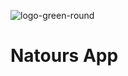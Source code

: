 ![logo-green-round](https://github.com/user-attachments/assets/2a38acdb-d1e6-4d4c-9bf6-57043c248992)






                                      


# Natours App
